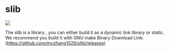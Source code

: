 # slib
![](https://www.gnu.org/graphics/lgplv3-88x31.png)

The slib is a library ,
you can either build it as a dynamic link library or static.
We recommend you build it with GNU make
Binary Download Link:(https://github.com/myzhang1029/slib/releases)
